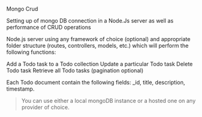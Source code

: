 Mongo Crud

Setting up of mongo DB connection in a Node.Js server as well as performance of CRUD operations

Node.js server using any framework of choice (optional) and appropriate folder structure (routes, controllers, models, etc.) which will perform the following functions:

 Add a Todo task to a Todo collection
 Update a particular Todo task
 Delete Todo task
Retrieve all Todo tasks (pagination optional)

 Each Todo document contain  the following fields: _id, title, description, timestamp.

> You can use either a local mongoDB instance or a hosted one on any provider of choice.